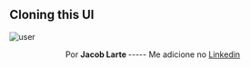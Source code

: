 ## Cloning this UI

![user]("https://github.com/Jacob-dvlp/applogin/blob/master/Captura%20de%20ecr%C3%A3%202021-06-29%20042828.jpg")



<p align=center > Por  <b> Jacob Larte </b>  ----- Me adicione no <a href="https://www.linkedin.com/in/jacob-lartes/">Linkedin</a> </p>